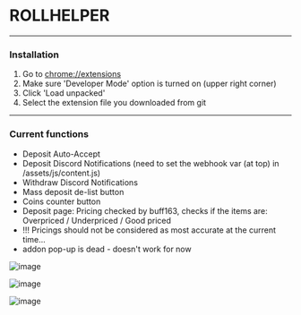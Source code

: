 
# ROLLHELPER

------------
### Installation
1.  Go to [chrome://extensions](chrome://extensions "chrome://extensions")
2.  Make sure 'Developer  Mode' option is turned on (upper right corner)
3.  Click 'Load unpacked'
4. Select the extension file you downloaded from git
------------

### Current functions
- Deposit Auto-Accept
- Deposit Discord Notifications (need to set the webhook var (at top) in /assets/js/content.js)
- Withdraw Discord Notifications
- Mass deposit de-list button
- Coins counter button
- Deposit page: Pricing checked by buff163, checks if the items are: Overpriced / Underpriced / Good priced
- !!! Pricings should not be considered as most accurate at the current time...
- addon pop-up is dead - doesn't work for now



![image](https://user-images.githubusercontent.com/43382783/226195068-8ea21e4c-dc53-4474-8c08-0f6e8a3daf97.png)

![image](https://user-images.githubusercontent.com/43382783/226195058-a11a30c3-3d9a-4bb0-8849-6383289d913f.png)

![image](https://user-images.githubusercontent.com/43382783/226195091-a47d8102-fe48-4250-8a54-a1f1ac05dc19.png)